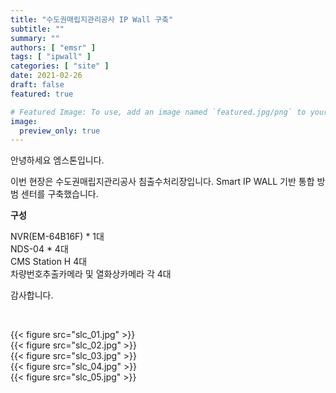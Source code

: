 ```yaml
---
title: "수도권매립지관리공사 IP Wall 구축"
subtitle: ""
summary: ""
authors: [ "emsr" ]
tags: [ "ipwall" ]
categories: [ "site" ]
date: 2021-02-26
draft: false
featured: true

# Featured Image: To use, add an image named `featured.jpg/png` to your page's folder.
image:
  preview_only: true
---
```


안녕하세요 엠스톤입니다.

이번 현장은 수도권매립지관리공사 침출수처리장입니다.
Smart IP WALL 기반 통합 방범 센터를 구축했습니다.

**구성**

NVR(EM-64B16F) * 1대<br>
NDS-04 * 4대<br>
CMS Station H 4대<br> 
차량번호추출카메라 및 열화상카메라 각 4대

감사합니다.

&nbsp;

<div class="container"><div class="row no-gutters">
<div class="col-sm-6">{{< figure src="slc_01.jpg" >}}</div>
<div class="col-sm-6">{{< figure src="slc_02.jpg" >}}</div>
<div class="col-sm-6">{{< figure src="slc_03.jpg" >}}</div>
<div class="col-sm-6">{{< figure src="slc_04.jpg" >}}</div>
<div class="col-sm-6">{{< figure src="slc_05.jpg" >}}</div>

</div></div>

&nbsp;



